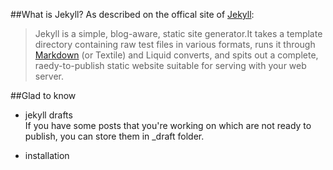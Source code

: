 ##What is Jekyll?
As described on the offical site of [Jekyll](www.jekyllrb.com):
>Jekyll is a simple, blog-aware, static site generator.It takes a template directory
>containing raw test files in various formats, runs it through [Markdown](http://daringfireball.net/projects/markdown/)
(or Textile) and Liquid converts, and spits out a complete, raedy-to-publish static website suitable for serving with your
>web server.


##Glad to know
+ jekyll drafts  
    If you have some posts that you're working on which are not ready to publish, you can store them in _draft folder.

+ installation
